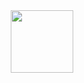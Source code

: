 <div id="header" align="center">
    <img src="https://media.giphy.com/media/raGZ0thWzeQKzZ8WDA/giphy.gif" width="100"/>


  
</div>
